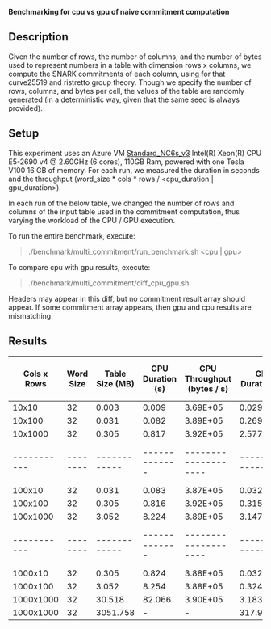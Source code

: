 **Benchmarking for cpu vs gpu of naive commitment computation**

## Description

Given the number of rows, the number of columns, and the number of bytes used to represent numbers in a table with dimension rows x columns, we compute the SNARK commitments of each column, using for that curve25519 and ristretto group theory. Though we specify the number of rows, columns, and bytes per cell, the values of the table are randomly generated (in a deterministic way, given that the same seed is always provided).

## Setup

This experiment uses an Azure VM [Standard_NC6s_v3](https://docs.microsoft.com/en-us/azure/virtual-machines/ncv3-series) Intel(R) Xeon(R) CPU E5-2690 v4 @ 2.60GHz (6 cores), 110GB Ram, powered with one Tesla V100 16 GB of memory. For each run, we measured the duration in seconds and the throughput (word_size * cols * rows / <cpu_duration | gpu_duration>).

In each run of the below table, we changed the number of rows and columns of the input table used in the commitment computation, thus varying the workload of the CPU / GPU execution.

To run the entire benchmark, execute:

> ./benchmark/multi_commitment/run_benchmark.sh <cpu | gpu>

To compare cpu with gpu results, execute:

> ./benchmark/multi_commitment/diff_cpu_gpu.sh

Headers may appear in this diff, but no commitment result array should appear. If some commitment array appears, then gpu and cpu results are mismatching.

## Results

| Cols x Rows | Word Size | Table Size (MB) | CPU Duration (s) | CPU Throughput (bytes / s) | GPU Duration (s) | GPU Throughput (bytes / s) | Duration Speedup (GPU / CPU) |
| ----------- | --------- | --------------- | ---------------- | -------------------------- | ---------------- | -------------------------- | ---------------------------- |
| 10x10       | 32        | 0.003           | 0.009            | 3.69E+05                   | 0.029228         | 1.09E+05                   | 0.30x                        |
| 10x100      | 32        | 0.031           | 0.082            | 3.89E+05                   | 0.269627         | 1.19E+05                   | 0.30x                        |
| 10x1000     | 32        | 0.305           | 0.817            | 3.92E+05                   | 2.577824         | 1.24E+05                   | 0.32x                        |
| ----------- | --------  | ------------    | -------------    | --------------------       | ---------------  | --------------------       | --------------------         |
| 100x10      | 32        | 0.031           | 0.083            | 3.87E+05                   | 0.032089         | 9.97E+05                   | 2.57x                        |
| 100x100     | 32        | 0.305           | 0.816            | 3.92E+05                   | 0.315534         | 1.01E+06                   | 2.59x                        |
| 100x1000    | 32        | 3.052           | 8.224            | 3.89E+05                   | 3.147171         | 1.02E+06                   | 2.61x                        |
| ----------- | --------  | ------------    | -------------    | --------------------       | ---------------  | --------------------       | --------------------         |
| 1000x10     | 32        | 0.305           | 0.824            | 3.88E+05                   | 0.03293          | 9.72E+06                   | 25.02x                       |
| 1000x100    | 32        | 3.052           | 8.254            | 3.88E+05                   | 0.324776         | 9.85E+06                   | 25.41x                       |
| 1000x1000   | 32        | 30.518          | 82.066           | 3.90E+05                   | 3.183036         | 1.01E+07                   | 25.78x                       |
| 1000x1000   | 32        | 3051.758        | \-               | \-                         | 317.945872       | 1.01E+07                   | \-                           |